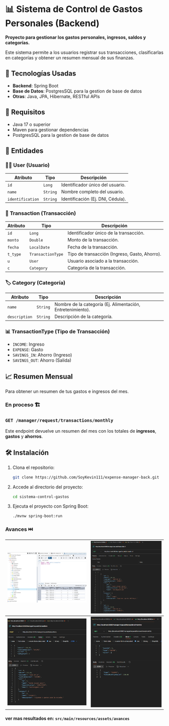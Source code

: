 # 📊 Sistema de Control de Gastos Personales (Backend)

**Proyecto para gestionar los gastos personales, ingresos, saldos y categorías.**

Este sistema permite a los usuarios registrar sus transacciones, clasificarlas en categorías y obtener un resumen mensual de sus finanzas.

## 🚀 Tecnologías Usadas

- **Backend**: Spring Boot
- **Base de Datos**: PostgresSQL para la gestion de base de datos
- **Otras**: Java, JPA, Hibernate, RESTful APIs

## 🔧 Requisitos

- Java 17 o superior
- Maven para gestionar dependencias
- PostgresSQL para la gestion de base de datos


## 📝 Entidades

### 🧑‍💻 **User** (Usuario)

| Atributo       | Tipo         | Descripción                           |
|----------------|--------------|---------------------------------------|
| `id`           | `Long`       | Identificador único del usuario.     |
| `name`         | `String`     | Nombre completo del usuario.         |
| `identification`| `String`    | Identificación (Ej. DNI, Cédula).    |

### 💸 **Transaction** (Transacción)

| Atributo      | Tipo            | Descripción                                |
|---------------|-----------------|--------------------------------------------|
| `id`          | `Long`          | Identificador único de la transacción.    |
| `monto`       | `Double`        | Monto de la transacción.                  |
| `fecha`       | `LocalDate`     | Fecha de la transacción.                  |
| `t_type`      | `TransactionType`| Tipo de transacción (Ingreso, Gasto, Ahorro). |
| `u`           | `User`          | Usuario asociado a la transacción.        |
| `c`           | `Category`      | Categoría de la transacción.              |

### 🏷 **Category** (Categoría)

| Atributo      | Tipo          | Descripción                             |
|---------------|---------------|-----------------------------------------|
| `name`        | `String`      | Nombre de la categoría (Ej. Alimentación, Entretenimiento). |
| `description` | `String`      | Descripción de la categoría.            |

### 📊 **TransactionType** (Tipo de Transacción)

- `INCOME`: Ingreso
- `EXPENSE`: Gasto
- `SAVINGS_IN`: Ahorro (Ingreso)
- `SAVINGS_OUT`: Ahorro (Salida)

## 📈 Resumen Mensual

Para obtener un resumen de tus gastos e ingresos del mes.
### En proceso 🏗️
### `GET /manager/request/transactions/monthly` 

Este endpoint devuelve un resumen del mes con los totales de **ingresos**, **gastos** y **ahorros**.

## 🛠 Instalación

1. Clona el repositorio:
    ```bash
    git clone https://github.com/SoyKevin111/expense-manager-back.git
    ```

2. Accede al directorio del proyecto:
    ```bash
    cd sistema-control-gastos
    ```

3. Ejecuta el proyecto con Spring Boot:
    ```bash
    ./mvnw spring-boot:run
    ```


### Avances ⏭️

| ![api5](./src/main/resources/assets/avances/image-6.png) | ![api5](./src/main/resources/assets/avances/image-7.png)   |
|----------------------------------------------------------|------------------------------------------------------------|
| ![api5](./src/main/resources/assets/avances/image-8.png) | ![api5](./src/main/resources/assets/avances/image-999.png) |

#### ver mas resultados en: ``src/main/resources/assets/avances``
